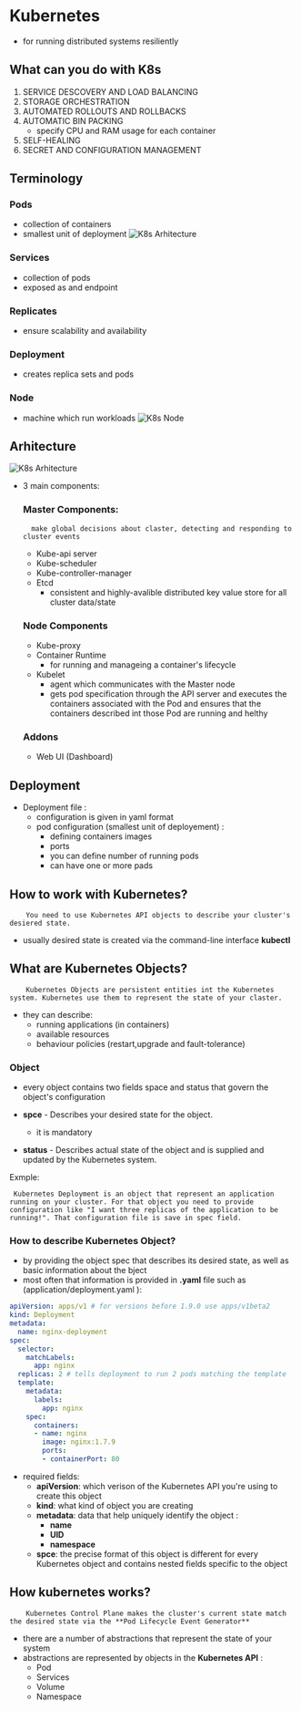 # Kubernetes
- for running distributed systems resiliently
## What can you do with K8s
1. SERVICE DESCOVERY AND LOAD BALANCING
2. STORAGE ORCHESTRATION
3. AUTOMATED ROLLOUTS AND ROLLBACKS
4. AUTOMATIC BIN PACKING
    -  specify CPU and RAM usage for each container 
5. SELF-HEALING
6. SECRET AND CONFIGURATION MANAGEMENT

## Terminology
### Pods
 - collection of containers
- smallest unit of deployment
![K8s Arhitecture]({{site.baseurl}}/assets/img/pods.jpg)
### Services
- collection of pods
- exposed as and endpoint
### Replicates
- ensure scalability and availability
### Deployment
- creates replica sets and pods
### Node
- machine which run workloads
![K8s Node]({{site.baseurl}}/assets/img/node.jpg)
## Arhitecture
![K8s Arhitecture]({{site.baseurl}}/assets/img/k8s_arhitecture.jpg)
- 3 main components:
    ### Master Components:

        make global decisions about claster, detecting and responding to cluster events

    - Kube-api server
    - Kube-scheduler
    - Kube-controller-manager
    - Etcd
        - consistent and highly-avalible distributed key value store for all cluster data/state
        

    ### Node Components
    - Kube-proxy
    - Container Runtime
        - for running and manageing a container's lifecycle
    - Kubelet
        - agent which communicates with the Master node
        - gets pod specification through the API server and executes the containers associated with the Pod and ensures that the containers described int those Pod are running and helthy

    ### Addons
    - Web UI (Dashboard)
 ## Deployment           
 - Deployment file :
    * configuration is given in yaml format
    * pod configuration (smallest unit of deployement) :
        - defining containers images
        - ports
        - you can define number of running pods
        - can have one or more pads

## How to work with Kubernetes?
        You need to use Kubernetes API objects to describe your cluster's desiered state.
- usually desired state is created via the command-line interface **kubectl**

## What are Kubernetes Objects?
        Kubernetes Objects are persistent entities int the Kubernetes system. Kubernetes use them to represent the state of your claster.
- they can describe:
    - running applications (in containers)
    - available resources
    - behaviour policies (restart,upgrade and fault-tolerance)
### Object
- every object contains two fields space and status that govern the object's configuration
- **spce** - Describes your desired state for the object.
    - it is mandatory

- **status** - Describes actual state of the object and is supplied and updated by the Kubernetes system.

Exmple:

     Kubernetes Deployment is an object that represent an application running on your cluster. For that object you need to provide configuration like "I want three replicas of the application to be running!". That configuration file is save in spec field.

### How to describe Kubernetes Object?
- by providing the object spec that describes its desired state, as well as basic information about the bject 
- most often that information is provided in **.yaml** file such as (application/deployment.yaml ):

```yaml
apiVersion: apps/v1 # for versions before 1.9.0 use apps/v1beta2
kind: Deployment
metadata:
  name: nginx-deployment
spec:
  selector:
    matchLabels:
      app: nginx
  replicas: 2 # tells deployment to run 2 pods matching the template
  template:
    metadata:
      labels:
        app: nginx
    spec:
      containers:
      - name: nginx
        image: nginx:1.7.9
        ports:
        - containerPort: 80
```
- required fields:
    - **apiVersion**: which verison of the Kubernetes API you're using to create this object
    - **kind**: what kind of object you are creating
    - **metadata**: data that help uniquely identify the object :
        - **name**
        - **UID**
        - **namespace**
    - **spce**: the precise format of this object is different for every Kubernetes object and contains nested fields specific to the object


## How kubernetes works?
        Kubernetes Control Plane makes the cluster's current state match the desired state via the **Pod Lifecycle Event Generator**
- there are a number of abstractions that represent the state of your system
- abstractions are represented by objects in the **Kubernetes API** :
    - Pod
    - Services
    - Volume
    - Namespace
